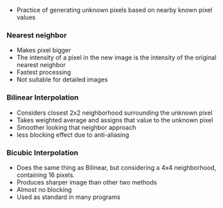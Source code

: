 - Practice of generating unknown pixels based on nearby known pixel values

### Nearest neighbor
- Makes pixel bigger
- The intensity of a pixel in the new image is the intensity of the original nearest neighbor
- Fastest processing
- Not suitable for detailed images

### Bilinear Interpolation
- Considers closest 2x2 neighborhood surrounding the unknown pixel
- Takes weighted average and assigns that value to the unknown pixel
- Smoother looking that neighbor approach
- less blocking effect due to anti-aliasing

### Bicubic Interpolation
- Does the same thing as Bilinear, but considering a 4x4 neighborhood, containing 16 pixels.
- Produces sharper image than other two methods
- Almost no blocking
- Used as standard in many programs